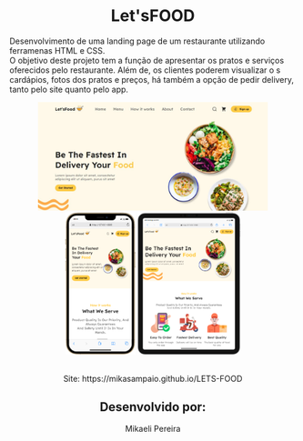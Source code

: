 <h1 align="center">Let'sFOOD</h1>

<p>Desenvolvimento de uma landing page de um restaurante utilizando ferramenas HTML e CSS. 
<br>
O objetivo deste projeto tem a função de apresentar os pratos e serviços oferecidos pelo restaurante. Além de, os clientes poderem visualizar o s cardápios, fotos dos pratos e preços, há também a opção de pedir delivery, tanto pelo site quanto pelo app.
</p>

<div align="center">
<img width="80%" src="./assets/let food.jpg" alt="desktop">
</div>

<div align="center">
<img height="250px" src="./assets/mobile (1).png" alt="smartphone">
<img height="250px" src="./assets/mobile (2).png" alt="tablet">
</div>

<br>

<div align="center">
<p>Site: <a>https://mikasampaio.github.io/LETS-FOOD </a></p>
<h2>Desenvolvido por:</h2>
<p>Mikaeli Pereira</p>
</div>
